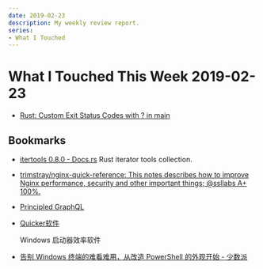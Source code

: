 ```yaml
---
date: 2019-02-23
description: My weekly review report.
series:
- What I Touched
---
```


# What I Touched This Week 2019-02-23


* [Rust: Custom Exit Status Codes with ? in main](https://www.joshmcguigan.com/blog/custom-exit-status-codes-rust/)

## Bookmarks

* [itertools 0.8.0 - Docs.rs](https://docs.rs/crate/itertools) Rust iterator
  tools collection.
* [trimstray/nginx-quick-reference: This notes describes how to improve Nginx performance, security and other important things; @ssllabs A+ 100%.](https://github.com/trimstray/nginx-quick-reference)
* [Principled GraphQL](https://principledgraphql.com/)
* [Quicker软件](https://getquicker.net/)

    Windows 启动器效率软件

* [告别 Windows 终端的难看难用，从改造 PowerShell 的外观开始 - 少数派](https://sspai.com/post/52868)
